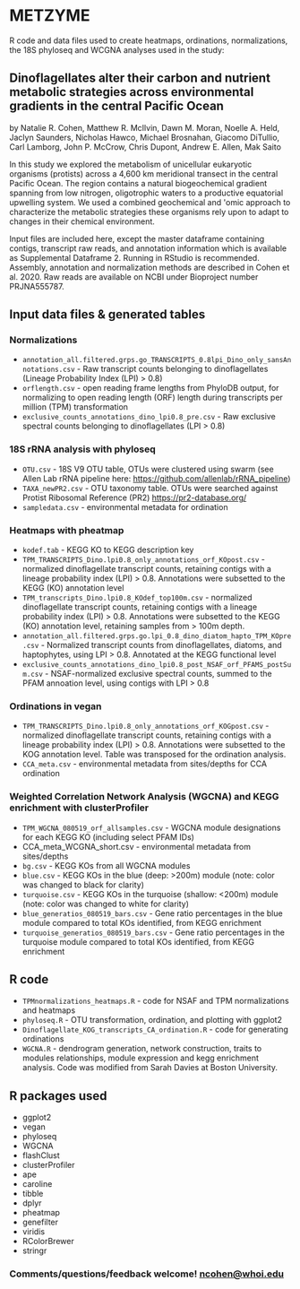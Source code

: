 # METZYME
R code and data files used to create heatmaps, ordinations, normalizations, the 18S phyloseq and WCGNA analyses used in the study:

## Dinoflagellates alter their carbon and nutrient metabolic strategies across environmental gradients in the central Pacific Ocean

by Natalie R. Cohen, Matthew R. McIlvin, Dawn M. Moran, Noelle A. Held, Jaclyn Saunders, Nicholas Hawco, Michael Brosnahan, Giacomo DiTullio, Carl Lamborg, John P. McCrow, Chris Dupont, Andrew E. Allen, Mak Saito

In this study we explored the metabolism of unicellular eukaryotic organisms (protists) across a 4,600 km meridional transect in the central Pacific Ocean. The region contains a natural biogeochemical gradient spanning from low nitrogen, oligotrophic waters to a productive equatorial upwelling system. We used a combined geochemical and 'omic approach to characterize the metabolic strategies these organisms rely upon to adapt to changes in their chemical environment.

Input files are included here, except the master dataframe containing contigs, transcript raw reads, and annotation information which is available as Supplemental Dataframe 2. Running in RStudio is recommended. Assembly, annotation and normalization methods are described in Cohen et al. 2020. Raw reads are available on NCBI under Bioproject number PRJNA555787.

## Input data files & generated tables

### Normalizations
* ```annotation_all.filtered.grps.go_TRANSCRIPTS_0.8lpi_Dino_only_sansAnnotations.csv``` - Raw transcript counts belonging to dinoflagellates (Lineage Probability Index (LPI) > 0.8)
* ```orflength.csv``` - open reading frame lengths from PhyloDB output, for normalizing to open reading length (ORF) length during transcripts per million (TPM) transformation 
* ```exclusive_counts_annotations_dino_lpi0.8_pre.csv``` - Raw exclusive spectral counts belonging to dinoflagellates (LPI > 0.8)
### 18S rRNA analysis with phyloseq
* ```OTU.csv``` - 18S V9 OTU table, OTUs were clustered using swarm (see Allen Lab rRNA pipeline here: https://github.com/allenlab/rRNA_pipeline)
* ```TAXA_newPR2.csv``` - OTU taxonomy table. OTUs were searched against Protist Ribosomal Reference (PR2) https://pr2-database.org/
* ```sampledata.csv``` - environmental metadata for ordination
### Heatmaps with pheatmap
* ```kodef.tab``` - KEGG KO to KEGG description key
* ```TPM_TRANSCRIPTS_Dino.lpi0.8_only_annotations_orf_KOpost.csv``` - normalized dinoflagellate transcript counts, retaining contigs with a lineage probability index (LPI) > 0.8. Annotations were subsetted to the KEGG (KO) annotation level
* ```TPM_transcripts_Dino.lpi0.8_KOdef_top100m.csv``` - normalized dinoflagellate transcript counts, retaining contigs with a lineage probability index (LPI) > 0.8. Annotations were subsetted to the KEGG (KO) annotation level, retaining samples from > 100m depth.
* ```annotation_all.filtered.grps.go.lpi_0.8_dino_diatom_hapto_TPM_KOpre.csv``` - Normalized transcript counts from dinoflagellates, diatoms, and haptophytes, using LPI > 0.8. Annotated at the KEGG functional level
* ```exclusive_counts_annotations_dino_lpi0.8_post_NSAF_orf_PFAMS_postSum.csv``` - NSAF-normalized exclusive spectral counts, summed to the PFAM annoation level, using contigs with LPI > 0.8
### Ordinations in vegan
* ```TPM_TRANSCRIPTS_Dino.lpi0.8_only_annotations_orf_KOGpost.csv``` - normalized dinoflagellate transcript counts, retaining contigs with a lineage probability index (LPI) > 0.8. Annotations were subsetted to the KOG annotation level. Table was transposed for the ordination analysis.
* ```CCA_meta.csv``` - environmental metadata from sites/depths for CCA ordination
### Weighted Correlation Network Analysis (WGCNA) and KEGG enrichment with clusterProfiler
* ```TPM_WGCNA_080519_orf_allsamples.csv``` - WGCNA module designations for each KEGG KO (including select PFAM IDs)
* CCA_meta_WCGNA_short.csv - environmental metadata from sites/depths
* ```bg.csv``` - KEGG KOs from all WGCNA modules
* ```blue.csv``` - KEGG KOs in the blue (deep: >200m) module (note: color was changed to black for clarity)
* ```turquoise.csv``` - KEGG KOs in the turquoise (shallow: <200m) module (note: color was changed to white for clarity)
* ```blue_generatios_080519_bars.csv``` - Gene ratio percentages in the blue module compared to total KOs identified, from KEGG enrichment 
* ```turquoise_generatios_080519_bars.csv``` - Gene ratio percentages in the turquoise module compared to total KOs identified, from KEGG enrichment 

## R code
* ```TPMnormalizations_heatmaps.R``` - code for NSAF and TPM normalizations and heatmaps
* ```phyloseq.R``` - OTU transformation, ordination, and plotting with ggplot2
* ```Dinoflagellate_KOG_transcripts_CA_ordination.R``` - code for generating ordinations
* ```WGCNA.R``` - dendrogram generation, network construction, traits to modules relationships, module expression and kegg enrichment analysis. Code was modified from Sarah Davies at Boston University.


## R packages used
* ggplot2
* vegan
* phyloseq
* WGCNA
* flashClust
* clusterProfiler
* ape
* caroline
* tibble
* dplyr
* pheatmap
* genefilter
* viridis
* RColorBrewer
* stringr


### Comments/questions/feedback welcome! ncohen@whoi.edu
